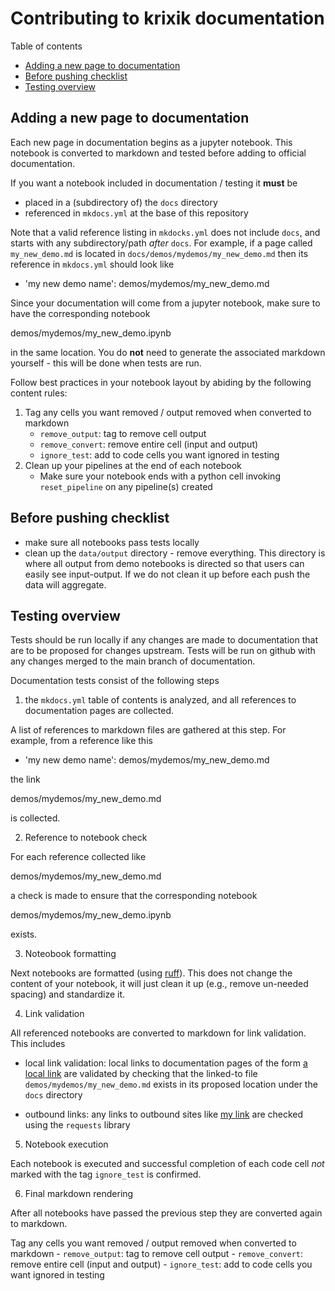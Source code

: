 # Contributing to krixik documentation

Table of contents

- [Adding a new page to documentation](#adding-a-new-page-to-documentation)
- [Before pushing checklist](#before-pushing-checklist)
- [Testing overview](#testing-overview)


## Adding a new page to documentation

Each new page in documentation begins as a jupyter notebook.  This notebook is converted to markdown and tested before adding to official documentation.

If you want a notebook included in documentation / testing it **must** be 

- placed in a (subdirectory of) the `docs` directory
- referenced in `mkdocs.yml` at the base of this repository

Note that a valid reference listing in `mkdocks.yml` does not include `docs`, and starts with any subdirectory/path *after* `docs`.  For example, if a page called `my_new_demo.md` is located in `docs/demos/mydemos/my_new_demo.md` then its reference in `mkdocs.yml` should look like

- 'my new demo name': demos/mydemos/my_new_demo.md

Since your documentation will come from a jupyter notebook, make sure to have the corresponding notebook

demos/mydemos/my_new_demo.ipynb

in the same location.  You do **not** need to generate the associated markdown yourself - this will be done when tests are run.


Follow best practices in your notebook layout by abiding by the following content rules:

1.  Tag any cells you want removed / output removed when converted to markdown
    - `remove_output`: tag to remove cell output 
    - `remove_convert`: remove entire cell (input and output)
    - `ignore_test`: add to code cells you want ignored in testing
2.  Clean up your pipelines at the end of each notebook
    - Make sure your notebook ends with a python cell invoking `reset_pipeline` on any pipeline(s) created

## Before pushing checklist

- make sure all notebooks pass tests locally
- clean up the `data/output` directory - remove everything.  This directory is where all output from demo notebooks is directed so that users can easily see input-output.  If we do not clean it up before each push the data will aggregate.


## Testing overview

Tests should be run locally if any changes are made to documentation that are to be proposed for changes upstream.  Tests will be run on github with any changes merged to the main branch of documentation.

Documentation tests consist of the following steps

1.  the `mkdocs.yml` table of contents is analyzed, and all references to documentation pages are collected.  

A list of references to markdown files are gathered at this step.  For example, from a reference like this

- 'my new demo name': demos/mydemos/my_new_demo.md

the link 

demos/mydemos/my_new_demo.md

is collected.


2.  Reference to notebook check

For each reference collected like

demos/mydemos/my_new_demo.md

a check is made to ensure that the corresponding notebook

demos/mydemos/my_new_demo.ipynb

exists.


3.  Noteobook formatting

Next notebooks are formatted (using [ruff](https://github.com/astral-sh/ruff)).  This does not change the content of your notebook, it will just clean it up (e.g., remove un-needed spacing) and standardize it. 


4.  Link validation

All referenced notebooks are converted to markdown for link validation.  This includes

- local link validation: local links to documentation pages of the form [a local link](demos/mydemos/my_new_demo.md) are validated by checking that the linked-to file `demos/mydemos/my_new_demo.md` exists in its proposed location under the `docs` directory

- outbound links: any links to outbound sites like [my link](https://google.com) are checked using the `requests` library


5.  Notebook execution

Each notebook is executed and successful completion of each code cell *not* marked with the tag `ignore_test` is confirmed.

6.  Final markdown rendering

After all notebooks have passed the previous step they are converted again to markdown.

Tag any cells you want removed / output removed when converted to markdown
    - `remove_output`: tag to remove cell output 
    - `remove_convert`: remove entire cell (input and output)
    - `ignore_test`: add to code cells you want ignored in testing

